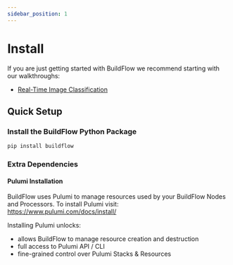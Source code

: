 ```yaml
---
sidebar_position: 1
---
```


# Install

If you are just getting started with BuildFlow we recommend starting with our walkthroughs:
- [Real-Time Image Classification](./walkthroughs/realtime-image-classification)

## Quick Setup

### Install the BuildFlow Python Package

```bash
pip install buildflow
```

### Extra Dependencies

#### Pulumi Installation

BuildFlow uses Pulumi to manage resources used by your BuildFlow Nodes and Processors. To install Pulumi visit: https://www.pulumi.com/docs/install/

Installing Pulumi unlocks:
- allows BuildFlow to manage resource creation and destruction
- full access to Pulumi API / CLI
- fine-grained control over Pulumi Stacks & Resources
